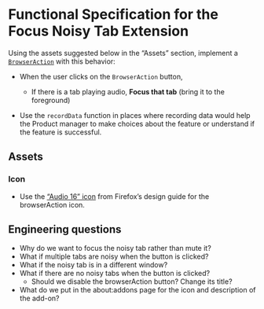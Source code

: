 # Functional Specification for the Focus Noisy Tab Extension

Using the assets suggested below in the “Assets” section, implement a [`BrowserAction`](https://developer.mozilla.org/en-US/Add-ons/WebExtensions/API/browserAction) with this behavior:

- When the user clicks on the `BrowserAction` button,

  - If there is a tab playing audio,
    **Focus that tab** (bring it to the foreground)

- Use the `recordData` function in places where recording data would help the Product manager to make choices about the feature or understand if the feature is successful.

## Assets

### Icon 

- Use the [“Audio 16” icon](https://design.firefox.com/icons/viewer/#audio) from Firefox’s design guide for the browserAction icon.

## Engineering questions

- Why do we want to focus the noisy tab rather than mute it?
- What if multiple tabs are noisy when the button is clicked?
- What if the noisy tab is in a different window?
- What if there are no noisy tabs when the button is clicked?
  - Should we disable the browserAction button? Change its title?
- What do we put in the about:addons page for the icon and description of the add-on?
